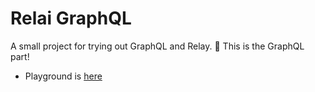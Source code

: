# Relai GraphQL

A small project for trying out GraphQL and Relay. :grapes: This is the GraphQL part!

* Playground is [here](http://relai-graphql.herokuapp.com/graphql)

